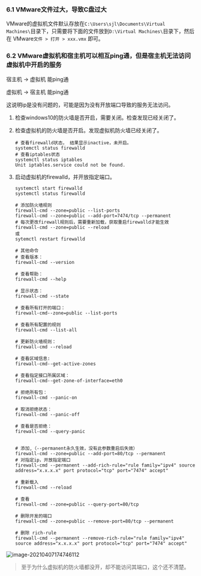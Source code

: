 ### 6.1 VMware文件过大，导致C盘过大

VMware的虚拟机文件默认存放在`C:\Users\sjl\Documents\Virtual Machines\`目录下，只需要将下面的文件放到`D:\Virtual Machines\`目录下，然后在 VMware`文件 > 打开 > xxx.vmx` 即可。

### 6.2 VMware虚拟机和宿主机可以相互ping通，但是宿主机无法访问虚拟机中开启的服务

宿主机 -> 虚拟机 能ping通

虚拟机 -> 宿主机 能ping通

这说明ip是没有问题的，可能是因为没有开放端口导致的服务无法访问。

1. 检查windows10的防火墙是否开启，需要关闭。检查发现已经关闭了。

2. 检查虚拟机的防火墙是否开启。发现虚拟机防火墙已经关闭了。

   ```shell
   # 查看firewalld状态， 结果显示inactive，未开启。
   systemctl status firewalld
   # 查看iptables状态
   systemctl status iptables
   Unit iptables.service could not be found.
   ```

3. 启动虚拟机的firewalld，并开放指定端口。

   ```shell
   systemctl start firewalld
   systemctl status firewalld
   
   # 添加防火墙规则
   firewall-cmd --zone=public --list-ports
   firewall-cmd --zone=public --add-port=7474/tcp --permanent
   # 每次更改firewall规则后，需要重新加载，获取重启firewalld才能生效
   firewall-cmd --zone=public --reload
   或
   sytemctl restart firewalld
   
   # 其他命令
   # 查看版本： 
   firewall-cmd --version
   
   # 查看帮助： 
   firewall-cmd --help
   
   # 显示状态： 
   firewall-cmd --state
   
   # 查看所有打开的端口： 
   firewall-cmd--zone=public --list-ports
   
   # 查看所有配置的规则
   firewall-cmd --list-all
   
   # 更新防火墙规则： 
   firewall-cmd --reload
   
   # 查看区域信息:  
   firewall-cmd--get-active-zones
   
   # 查看指定接口所属区域： 
   firewall-cmd--get-zone-of-interface=eth0
   
   # 拒绝所有包：
   firewall-cmd --panic-on
   
   # 取消拒绝状态： 
   firewall-cmd --panic-off
   
   # 查看是否拒绝： 
   firewall-cmd --query-panic
   
   
   # 添加,（--permanent永久生效，没有此参数重启后失效）
   firewall-cmd --zone=public --add-port=80/tcp --permanent
   # 对指定ip，开放指定端口
   firewall-cmd --permanent --add-rich-rule="rule family="ipv4" source address="x.x.x.x" port protocol="tcp" port="7474" accept"
   
   # 重新载入
   firewall-cmd --reload
   
   # 查看
   firewall-cmd --zone=public --query-port=80/tcp
   
   # 删除开发的端口
   firewall-cmd --zone=public --remove-port=80/tcp --permanent
   
   # 删除 rich-rule
   firewall-cmd --permanent --remove-rich-rule="rule family="ipv4" source address="x.x.x.x" port protocol="tcp" port="7474" accept"
   ```

   

![image-20210407174746112](08#开发工具#.assets/image-20210407174746112.png)



> 至于为什么虚拟机的防火墙都没开，却不能访问其端口，这个还不清楚。
